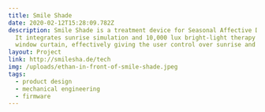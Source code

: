 ```yaml
---
title: Smile Shade
date: 2020-02-12T15:28:09.782Z
description: Smile Shade is a treatment device for Seasonal Affective Disorder.
  It integrates sunrise simulation and 10,000 lux bright-light therapy with a
  window curtain, effectively giving the user control over sunrise and sunset.
layout: Project
link: http://smilesha.de/tech
img: /uploads/ethan-in-front-of-smile-shade.jpeg
tags:
  - product design
  - mechanical engineering
  - firmware
---
```

